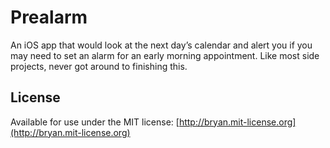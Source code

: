 Prealarm
=====

An iOS app that would look at the next day’s calendar and alert you if you may need to set an alarm for an early morning appointment. Like most side projects, never got around to finishing this.

## License

Available for use under the MIT license: [http://bryan.mit-license.org](http://bryan.mit-license.org)
